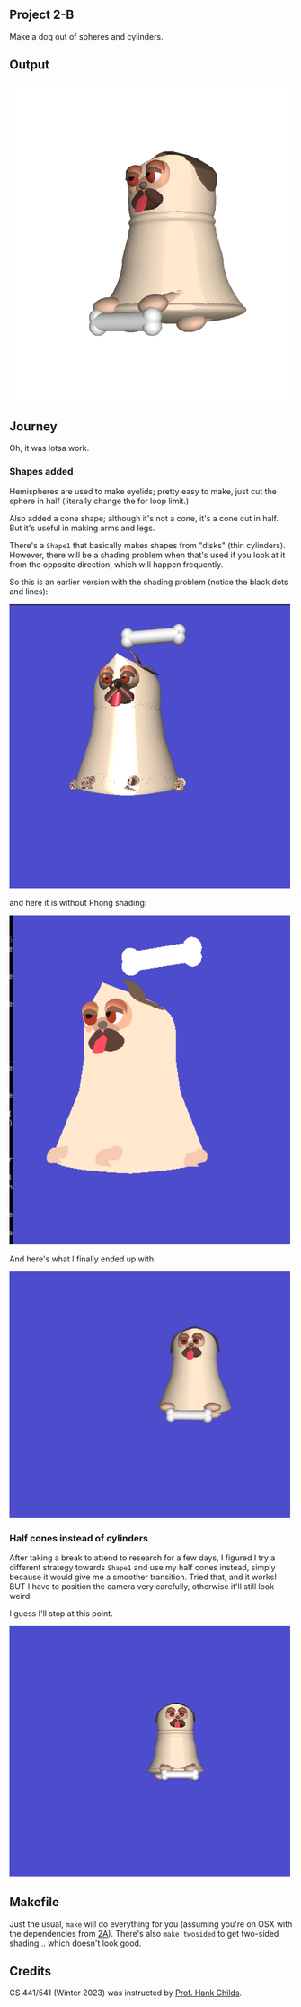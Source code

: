 ## Project 2-B
Make a dog out of spheres and cylinders.

## Output

<img src="../assets/outputs/proj2B.png" width="500" />

## Journey
Oh, it was lotsa work.

### Shapes added
Hemispheres are used to make eyelids; pretty easy to make, just cut the sphere in half (literally change the for loop limit.)

Also added a cone shape; although it's not a cone, it's a cone cut in half. But it's useful in making arms and legs.

There's a `Shape1` that basically makes shapes from "disks" (thin cylinders).
However, there will be a shading problem when that's used if you look at it from the opposite direction, which will happen
frequently.

So this is an earlier version with the shading problem (notice the black dots and lines):

<img src="../assets/outputs/proj2B-1.png" width="500" />

and here it is without Phong shading:

<img src="../assets/outputs/proj2B-2.png" width="500" />

And here's what I finally ended up with:

<img src="../assets/outputs/proj2B-3.png" width="500" />


### Half cones instead of cylinders
After taking a break to attend to research for a few days, I figured I try a different strategy towards `Shape1` and 
use my half cones instead, simply because it would give me a smoother transition.
Tried that, and it works! BUT I have to position the camera very carefully, otherwise it'll still look weird.

I guess I'll stop at this point.

<img src="../assets/outputs/proj2B-4.png" width="500" />


## Makefile
Just the usual, `make` will do everything for you (assuming you're on OSX with the dependencies from [2A](../proj2A/README.md)).
There's also `make twosided` to get two-sided shading... which doesn't look good.



## Credits
CS 441/541 (Winter 2023) was instructed by [Prof. Hank Childs](https://cdux.cs.uoregon.edu/childs.html).
